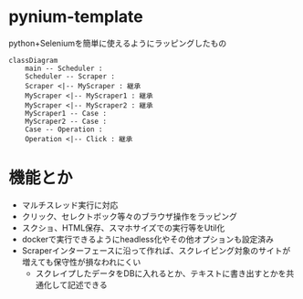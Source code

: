 # pynium-template

python+Seleniumを簡単に使えるようにラッピングしたもの

```mermaid
classDiagram
    main -- Scheduler : 
    Scheduler -- Scraper : 
    Scraper <|-- MyScraper : 継承
    MyScraper <|-- MyScraper1 : 継承
    MyScraper <|-- MyScraper2 : 継承
    MyScraper1 -- Case : 
    MyScraper2 -- Case : 
    Case -- Operation : 
    Operation <|-- Click : 継承
```

# 機能とか
* マルチスレッド実行に対応
* クリック、セレクトボック等々のブラウザ操作をラッピング
* スクショ、HTML保存、スマホサイズでの実行等をUtil化
* dockerで実行できるようにheadless化やその他オプションも設定済み
* Scraperインターフェースに沿って作れば、スクレイピング対象のサイトが増えても保守性が損なわれにくい
  * スクレイプしたデータをDBに入れるとか、テキストに書き出すとかを共通化して記述できる